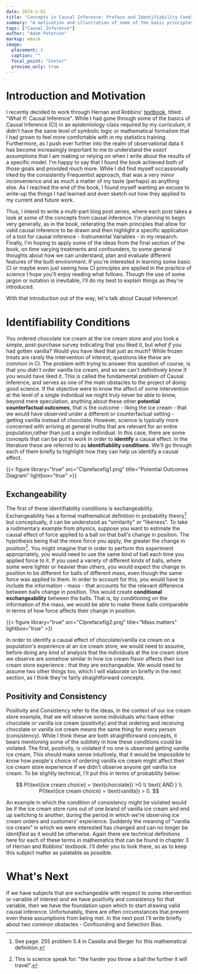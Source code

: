 ```yaml
---
date: 2019-2-01
title: "Concepts in Causal Inference: Preface and Identifiability Conditions"
summary: "A motivation and illustration of some of the basic principles underlying Causal Inference"
tags: ["Causal Inference"]
author: "Adam Peterson"
markup: mmark
image:
  placement: 1
  caption: ""
  focal_point: "Center"
  preview_only: true 
---
```


# Introduction and Motivation

I recently decided to work through Hernan and Robbins' [textbook](https://www.hsph.harvard.edu/miguel-hernan/causal-inference-book/), 
titled: "What If: Causal Inference". While I had gone through some of the basics of  Causal Inference (CI) in an epidemiology class required by my 
curriculum, it didn't have the same level of symbolic logic or mathematical formalism that I had grown to feel more comfortable with 
in my statistics training. Furthermore, as I push ever further into the realm of observational data it has become 
increasingly important to me to understand the *exact* assumptions that I am making or relying on when 
I write about the results of a specific model. I'm happy to say that I found the book achieved both of those goals and 
provided much more. While I did find myself occassionally irked by the consistently Frequentist approach, that was a very minor
inconvenience and as much a matter of my taste (perhaps) as anything else.
As I reached the end of the book, I found myself wanting an excuse to write-up
the things I had learned and even sketch out how they applied to my current and future work. 

Thus, I intend to write a multi-part blog post series, where each post takes a look at some of the concepts from causal inference. 
I'm planning to begin very generally, as in the book, reiterating the main principles that allow for valid causal inference to be 
drawn and then highlight a specific application of a tool for causal inference - Instrumental Variables - in my research. Finally, I'm hoping to 
apply some of the ideas from the final section of the book, on time varying treatments and confounders, to some general thoughts about how 
we can understand, plan and evaluate different features of the built environment. If you're interested in learning some basic CI or 
maybe even just seeing how CI principles are applied in the practice of science I hope you'll enjoy reading what follows. Though
the use of some jargon or notation is inevitable, I'll do my best to explain things as they're introduced.

With that introduction out of the way, let's talk about Causal Inference!.


# Identifiability Conditions

You ordered chocolate ice cream at the ice cream store and you took a simple, post-purchase survey indicating that you liked it, but *what if* you had gotten vanilla?
Would you have liked that just as much? While frozen treats are rarely the intervention of interest, questions like these are common in CI. The problem with trying to
answer this question of course, is that you *didn't* order vanilla ice cream, and so we can't definitively *know* if you would have liked it.
This is called the fundamental problem of Causal Inference, and serves as one of the main obstacles to the project of doing good science. 
If the objective were to know the affect of some intervention at the level of a single individual we might truly never be able to know, beyond mere speculation, anything about
these other **potential counterfactual outcomes**, that is the outcome - liking the ice cream - that we would have observed under a 
different or counterfactual setting - getting vanilla instead of chocolate. However, science is typically more concerned with arriving at 
general truths that are relevant for an entire population,rather than just a single individual. In this case, there are some concepts that can be put to work in order to **identify** a causal effect.
In the literature these are referred to as **identifiability conditions**. We'll go through each of them briefly to highlight how they can help us identify a causal effect.

{{< figure library="true" src="CIprefacefig1.png" title="Potential Outcomes Diagram" lightbox="true" >}}

## Exchangeability

The first of these identifiability conditions is exchangeability. Exchangeability has a formal mathematical definition in probability theory[^1]
but conceptually, it can be understood as "similarity" or "likeness". To take a rudimentary example from physics, suppose you want to estimate
the causal effect of force applied to a ball on that ball's change in position. The hypothesis being that the more force you apply, the greater
the change in position[^2]. You might imagine that in order to perform this experiment appropriately, you would need to use the same kind of ball
each time you applied force to it. If you used a variety of different kinds of balls, where some were lighter or heavier than others, you would expect
the change in position to be different for balls of different mass, even though the same force was applied to them. In order to account for this, you would have to include 
the information - mass - that accounts for the relevant difference between balls change in position. This would create **conditional exchangeability** between the balls.
That is, by conditioning on the information of the mass, we would be able to make these balls comparable in terms of how force affects their change in position. 

{{< figure library="true" src="CIprefacefig2.png" title="Mass matters" lightbox="true" >}}

In order to identify a causal effect of chocolate/vanilla ice cream on a population's experience at an ice cream store, we would need to assume, before 
doing any kind of analysis that the individuals at the ice cream store we observe are somehow similar in how ice cream flavor affects their ice cream store experience : that they are 
exchangeable. We would need to assume two other things too, which I will elaborate on briefly in the next section, as I think they're fairly straightforward concepts.


## Positivity and Consistency 

Positivity and Consistency refer to the ideas, in the context of our ice cream store example, that we will observe some individuals who have either chocolate or vanilla ice cream (positivity) and 
that ordering and receiving chocolate or vanilla ice cream means the same thing for every person (consistency). While I think these are both straightforward concepts,
it bears mentioning some of the subtlety in how these conditions could be violated. The first, positivity, is violated if no one is observed getting 
vanilla ice cream, This should make sense intuitively, that it would be impossible to know how people's choice of ordering vanilla ice cream might affect their ice cream store experience if 
we didn't observe anyone get vanilla ice cream. To be slightly technical, I'll put this in terms of probability below:

$$
P(\text{ice cream choice} = \text{chocolate}) >0 \\ \text{ AND } \\  P(\text{ice cream choice} = \text{vanilla}) > 0.
$$

An example in which the condition of consistency might be violated would be if the ice cream store runs out of one brand of 
vanilla ice cream and end up switching to another, during the period in which we're observing ice cream orders and customers' experience. 
Suddenly the meaning of "vanilla ice cream" in which we were interested has changed and can no longer be *identified* as it would be otherwise. Again there 
are technical definitions here for each of these terms in mathematics that can be found in chapter 3 of Hernan and Robbins' textbook. I'll defer you 
to look there, so as to keep this subject matter as palatable as possible. 

# What's Next

If we have subjects that are exchangeable with respect to some intervention or variable of interest *and* we have positivity and consistency for that variable,
then we have the foundation upon which to start drawing valid causal inference. Unfortunately, there are often circumstances that prevent even these
assumptions from being met. In the next post I'll write briefly about two common obstacles - Confounding and Selection Bias.



[^1]: See page. 255 problem 5.4 in Casella and Berger for this mathematical definition.
[^2]: This is science speak for: "the harder you throw a ball the further it will travel".
